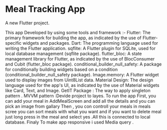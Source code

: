 # Meal Tracking App

A new Flutter project.

This app Developed by using some tools and framework :-
Flutter: The primary framework for building the app, as indicated by the use of Flutter-specific widgets and packages.
Dart: The programming language used for writing the Flutter application.
sqflite: A Flutter plugin for SQLite, used for local database management (sqflite package).
flutter_bloc: A state management library for Flutter, as indicated by the use of BlocConsumer and Cubit (flutter_bloc package).
conditional_builder_null_safety: A package for conditionally building widgets based on a condition (conditional_builder_null_safety package).
Image.memory: A Flutter widget used to display images from Uint8List data.
Material Design: The design language used for the app's UI, as indicated by the use of Material widgets like Card, Text, and Image.
GetIT Package : The way to apply singleton pattern .
MVVM pattern :Devide project to layes.
To run  the app First, you can add your meal in AddMealScreen and add all the details and you can pick an image from gallary Then ,  you con controll your meals in meals scree you can sort meals with what you want and if you want to delete meal just long press in the meal and select yes .All this is connected to local database.
Finaly To make app responsive i used Media query .
